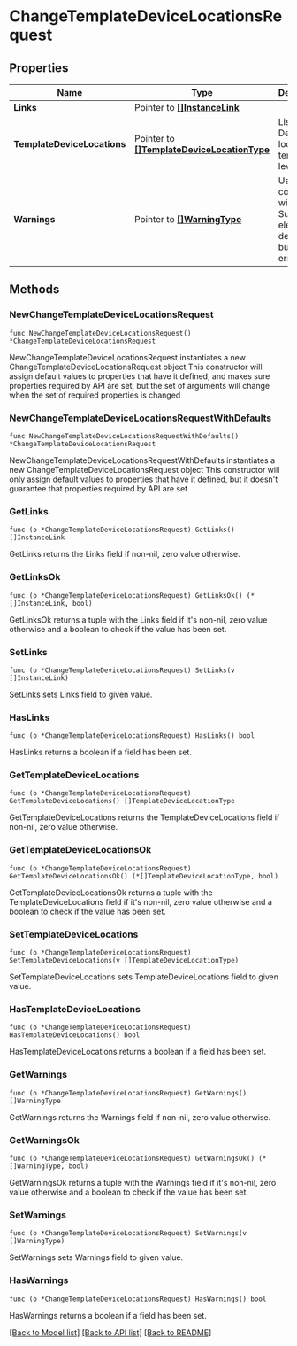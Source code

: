 # ChangeTemplateDeviceLocationsRequest

## Properties

Name | Type | Description | Notes
------------ | ------------- | ------------- | -------------
**Links** | Pointer to [**[]InstanceLink**](InstanceLink.md) |  | [optional] 
**TemplateDeviceLocations** | Pointer to [**[]TemplateDeviceLocationType**](TemplateDeviceLocationType.md) | List of Device locations at template level. | [optional] 
**Warnings** | Pointer to [**[]WarningType**](WarningType.md) | Used in conjunction with the Success element to define a business error. | [optional] 

## Methods

### NewChangeTemplateDeviceLocationsRequest

`func NewChangeTemplateDeviceLocationsRequest() *ChangeTemplateDeviceLocationsRequest`

NewChangeTemplateDeviceLocationsRequest instantiates a new ChangeTemplateDeviceLocationsRequest object
This constructor will assign default values to properties that have it defined,
and makes sure properties required by API are set, but the set of arguments
will change when the set of required properties is changed

### NewChangeTemplateDeviceLocationsRequestWithDefaults

`func NewChangeTemplateDeviceLocationsRequestWithDefaults() *ChangeTemplateDeviceLocationsRequest`

NewChangeTemplateDeviceLocationsRequestWithDefaults instantiates a new ChangeTemplateDeviceLocationsRequest object
This constructor will only assign default values to properties that have it defined,
but it doesn't guarantee that properties required by API are set

### GetLinks

`func (o *ChangeTemplateDeviceLocationsRequest) GetLinks() []InstanceLink`

GetLinks returns the Links field if non-nil, zero value otherwise.

### GetLinksOk

`func (o *ChangeTemplateDeviceLocationsRequest) GetLinksOk() (*[]InstanceLink, bool)`

GetLinksOk returns a tuple with the Links field if it's non-nil, zero value otherwise
and a boolean to check if the value has been set.

### SetLinks

`func (o *ChangeTemplateDeviceLocationsRequest) SetLinks(v []InstanceLink)`

SetLinks sets Links field to given value.

### HasLinks

`func (o *ChangeTemplateDeviceLocationsRequest) HasLinks() bool`

HasLinks returns a boolean if a field has been set.

### GetTemplateDeviceLocations

`func (o *ChangeTemplateDeviceLocationsRequest) GetTemplateDeviceLocations() []TemplateDeviceLocationType`

GetTemplateDeviceLocations returns the TemplateDeviceLocations field if non-nil, zero value otherwise.

### GetTemplateDeviceLocationsOk

`func (o *ChangeTemplateDeviceLocationsRequest) GetTemplateDeviceLocationsOk() (*[]TemplateDeviceLocationType, bool)`

GetTemplateDeviceLocationsOk returns a tuple with the TemplateDeviceLocations field if it's non-nil, zero value otherwise
and a boolean to check if the value has been set.

### SetTemplateDeviceLocations

`func (o *ChangeTemplateDeviceLocationsRequest) SetTemplateDeviceLocations(v []TemplateDeviceLocationType)`

SetTemplateDeviceLocations sets TemplateDeviceLocations field to given value.

### HasTemplateDeviceLocations

`func (o *ChangeTemplateDeviceLocationsRequest) HasTemplateDeviceLocations() bool`

HasTemplateDeviceLocations returns a boolean if a field has been set.

### GetWarnings

`func (o *ChangeTemplateDeviceLocationsRequest) GetWarnings() []WarningType`

GetWarnings returns the Warnings field if non-nil, zero value otherwise.

### GetWarningsOk

`func (o *ChangeTemplateDeviceLocationsRequest) GetWarningsOk() (*[]WarningType, bool)`

GetWarningsOk returns a tuple with the Warnings field if it's non-nil, zero value otherwise
and a boolean to check if the value has been set.

### SetWarnings

`func (o *ChangeTemplateDeviceLocationsRequest) SetWarnings(v []WarningType)`

SetWarnings sets Warnings field to given value.

### HasWarnings

`func (o *ChangeTemplateDeviceLocationsRequest) HasWarnings() bool`

HasWarnings returns a boolean if a field has been set.


[[Back to Model list]](../README.md#documentation-for-models) [[Back to API list]](../README.md#documentation-for-api-endpoints) [[Back to README]](../README.md)


